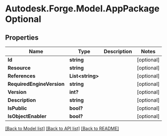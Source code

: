 # Autodesk.Forge.Model.AppPackageOptional
## Properties

Name | Type | Description | Notes
------------ | ------------- | ------------- | -------------
**Id** | **string** |  | [optional] 
**Resource** | **string** |  | [optional] 
**References** | **List&lt;string&gt;** |  | [optional] 
**RequiredEngineVersion** | **string** |  | [optional] 
**Version** | **int?** |  | [optional] 
**Description** | **string** |  | [optional] 
**IsPublic** | **bool?** |  | [optional] 
**IsObjectEnabler** | **bool?** |  | [optional] 

[[Back to Model list]](../README.md#documentation-for-models) [[Back to API list]](../README.md#documentation-for-api-endpoints) [[Back to README]](../README.md)

